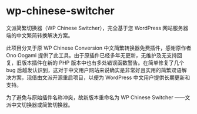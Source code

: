 # wp-chinese-switcher
文派简繁切换器（WP Chinese Switcher），完全基于您 WordPress 网站服务器端的中文繁简转换解决方案。

此项目分叉于原 WP Chinese Conversion 中文简繁转换器免费插件，感谢原作者 Ono Oogami 提供了此工具。由于原插件已经多年无更新，无维护及无支持回复，旧版本插件在新的 PHP 版本中也有多处错误函数警告。在简单修复了几个 bug 后越发认识到，这对于中文用户网站来说确实是非常好且实用的简繁双语解决方案，现借由文派开源重启项目，以便为 WordPress 中文用户提供长期更新和支持。

为了避免与原始插件名称冲突，故新版本重命名为 WP Chinese Switcher ——文派中文切换器或简繁切换器。
